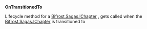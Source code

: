 **OnTransitionedTo**

Lifecycle method for a [Bifrost.Sagas.IChapter](Bifrost.Sagas.IChapter) , gets called when the [Bifrost.Sagas.IChapter](Bifrost.Sagas.IChapter) is transitioned to

